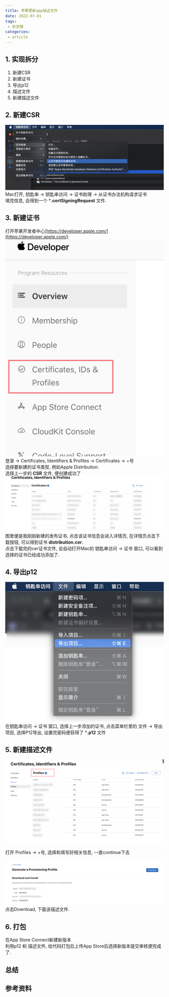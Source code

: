 ```yaml
---
title: 苹果更新app描述文件
date: 2022-07-01
tags:
 - 杂货铺
categories: 
 - article
---
```


## 1. 实现拆分
1. 新建CSR   
2. 新建证书
3. 导出p12
4. 描述文件
5. 新建描述文件 


## 2. 新建CSR
![图片](../assets/1.png '新建csr')  
Mac打开, 钥匙串 -> 钥匙串访问 -> 证书助理 -> 从证书办法机构请求证书    
填完信息, 会得到一个 ***.certSigningRequest** 文件.

## 3. 新建证书
打开苹果开发者中心[https://developer.apple.com/](https://developer.apple.com/) 
![图片](../assets/2.png '新建证书')     
登录 -> Certificates, Identifiers & Profiles -> Certificates -> +号     
选择要新建的证书类型, 例如Apple Distribution.    
选择上一步的 **CSR** 文件, 便创建成功了
![图片](../assets/3.png '证书列表')    
图里便是我刚刚新建的发布证书, 点击该证书信息会进入详情页, 在详情页点击下载按钮, 可以得到证书 **distribution.cer**.    
点击下载完的cer证书文件, 会自动打开Mac的 钥匙串访问 -> 证书 窗口, 可以看到选择的证书已经成功添加了.


## 4. 导出p12
![图片](../assets/4.png '导出p12') 
在钥匙串访问 -> 证书 窗口, 选择上一步添加的证书, 点击菜单栏里的 文件 -> 导出项目, 选择P12导出, 设置完密码便获得了 ***.p12** 文件


## 5. 新建描述文件
![图片](../assets/5.png '新建描述文件') 

打开 Profiles -> +号, 选择和填写好相关信息, 一直continue下去    

![图片](../assets/6.png '新建描述文件')   
点击Download, 下载该描述文件.

## 6. 打包
在App Store Connect新建新版本    
利用p12 和 描述文件, 给代码打包后上传App Store后选择新版本提交审核便完成了.

## 总结




## 参考资料

